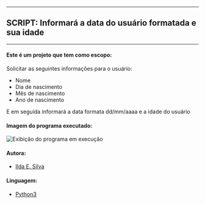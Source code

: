 ---------------------------------------------------------------
## SCRIPT: Informará a data do usuário formatada e sua idade
---------------------------------------------------------------

#### Este é um projeto que tem como escopo:

Solicitar as seguintes informações para o usuário:
- Nome
- Dia de nascimento
- Mês de nascimento
- Ano de nascimento

E em seguida informará a data formata dd/mm/aaaa e a idade do usuário

#### Imagem do programa executado:

![Exibição do programa em execução](https://raw.githubusercontent.com/ildaemanoely/Projects-Python/master/Desafio%2002/desafio02.png)

#### Autora:
- [Ilda E. Silva](https://www.linkedin.com/in/ilda-silva-neta/)

#### Linguagem:
- [Python3](https://www.python.org/)
